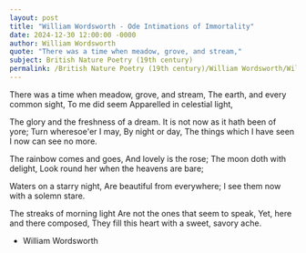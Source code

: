 ```yaml
---
layout: post
title: "William Wordsworth - Ode Intimations of Immortality"
date: 2024-12-30 12:00:00 -0000
author: William Wordsworth
quote: "There was a time when meadow, grove, and stream,"
subject: British Nature Poetry (19th century)
permalink: /British Nature Poetry (19th century)/William Wordsworth/William Wordsworth - Ode Intimations of Immortality
---
```


There was a time when meadow, grove, and stream,
The earth, and every common sight,
To me did seem
Apparelled in celestial light,

The glory and the freshness of a dream.
It is not now as it hath been of yore;
Turn wheresoe'er I may,
By night or day,
The things which I have seen I now can see no more.

The rainbow comes and goes,
And lovely is the rose;
The moon doth with delight,
Look round her when the heavens are bare;

Waters on a starry night,
Are beautiful from everywhere;
I see them now with a solemn stare.

The streaks of morning light
Are not the ones that seem to speak,
Yet, here and there composed,
They fill this heart with a sweet, savory ache.


- William Wordsworth
